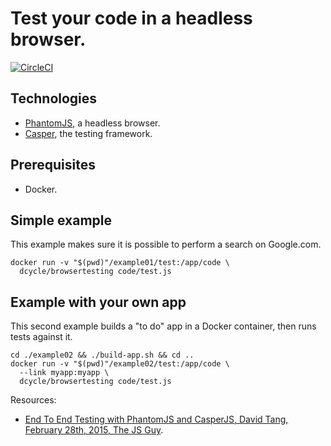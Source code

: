 Test your code in a headless browser.
=====

[![CircleCI](https://circleci.com/gh/dcycle/docker-browsertesting.svg?style=svg)](https://circleci.com/gh/dcycle/docker-browsertesting)

Technologies
-----

 * [PhantomJS](http://phantomjs.org), a headless browser.
 * [Casper](http://casperjs.org), the testing framework.

Prerequisites
-----

 * Docker.

Simple example
-----

This example makes sure it is possible to perform a search on Google.com.

    docker run -v "$(pwd)"/example01/test:/app/code \
      dcycle/browsertesting code/test.js

Example with your own app
-----

This second example builds a "to do" app in a Docker container, then runs tests
against it.

    cd ./example02 && ./build-app.sh && cd ..
    docker run -v "$(pwd)"/example02/test:/app/code \
      --link myapp:myapp \
      dcycle/browsertesting code/test.js

Resources:

 * [End To End Testing with PhantomJS and CasperJS, David Tang, February 28th, 2015, The JS Guy](http://thejsguy.com/2015/02/28/end-to-end-testing-with-phantomsjs-and-casperjs.html).
